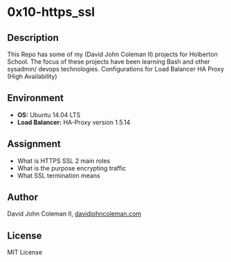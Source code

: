 # 0x10-https_ssl

## Description

This Repo has some of my (David John Coleman II) projects for Holberton School.
The focus of these projects have been learning Bash and other sysadmin/ devops
technologies.  Configurations for Load Balancer HA Proxy (High Availability)

## Environment

* __OS:__ Ubuntu 14.04 LTS
* __Load Balancer:__ HA-Proxy version 1.5.14

## Assignment

* What is HTTPS SSL 2 main roles
* What is the purpose encrypting traffic
* What SSL termination means

## Author

David John Coleman II, [davidjohncoleman.com](http://www.davidjohncoleman.com/)

## License

MIT License
